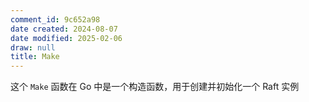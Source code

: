 ```yaml
---
comment_id: 9c652a98
date created: 2024-08-07
date modified: 2025-02-06
draw: null
title: Make
---
```

这个 `Make` 函数在 Go 中是一个构造函数，用于创建并初始化一个 Raft 实例
